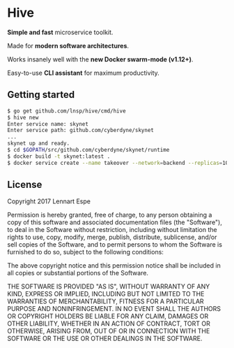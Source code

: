 # Hive
**Simple and fast** microservice toolkit.

Made for **modern software architectures**.

Works insanely well with the **new Docker swarm-mode (v1.12+)**.

Easy-to-use **CLI assistant** for maximum productivity.

## Getting started
```bash
$ go get github.com/lnsp/hive/cmd/hive
$ hive new
Enter service name: skynet
Enter service path: github.com/cyberdyne/skynet
...
skynet up and ready.
$ cd $GOPATH/src/github.com/cyberdyne/skynet/runtime
$ docker build -t skynet:latest .
$ docker service create --name takeover --network=backend --replicas=1000 skynet:latest
```
## License
Copyright 2017 Lennart Espe

Permission is hereby granted, free of charge, to any person obtaining a copy of this software and associated documentation files (the "Software"), to deal in the Software without restriction, including without limitation the rights to use, copy, modify, merge, publish, distribute, sublicense, and/or sell copies of the Software, and to permit persons to whom the Software is furnished to do so, subject to the following conditions:

The above copyright notice and this permission notice shall be included in all copies or substantial portions of the Software.

THE SOFTWARE IS PROVIDED "AS IS", WITHOUT WARRANTY OF ANY KIND, EXPRESS OR IMPLIED, INCLUDING BUT NOT LIMITED TO THE WARRANTIES OF MERCHANTABILITY, FITNESS FOR A PARTICULAR PURPOSE AND NONINFRINGEMENT. IN NO EVENT SHALL THE AUTHORS OR COPYRIGHT HOLDERS BE LIABLE FOR ANY CLAIM, DAMAGES OR OTHER LIABILITY, WHETHER IN AN ACTION OF CONTRACT, TORT OR OTHERWISE, ARISING FROM, OUT OF OR IN CONNECTION WITH THE SOFTWARE OR THE USE OR OTHER DEALINGS IN THE SOFTWARE.
